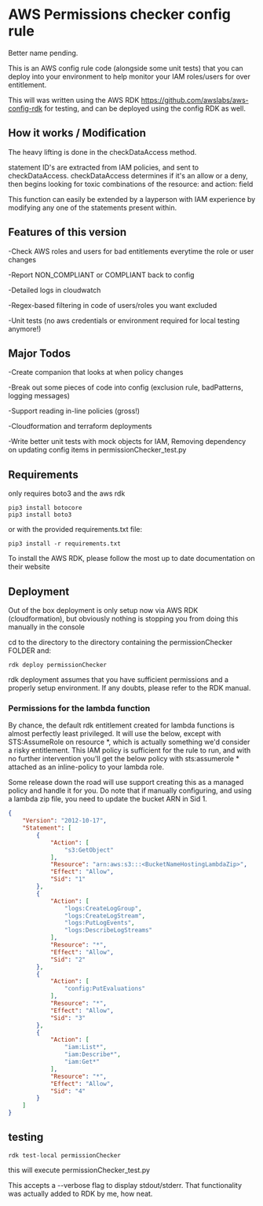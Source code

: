 # AWS Permissions checker config rule

Better name pending.

This is an AWS config rule code (alongside some unit tests) that you can deploy into your environment to help monitor your IAM roles/users for over entitlement.

This will was written using the AWS RDK <https://github.com/awslabs/aws-config-rdk> for testing, and can be deployed using the config RDK as well.

## How it works / Modification

The heavy lifting is done in the checkDataAccess method.

statement ID's are extracted from IAM policies, and sent to checkDataAccess. checkDataAccess determines if it's an allow or a deny, then begins looking for toxic combinations of the resource: and action: field

This function can easily be extended by a layperson with IAM experience by modifying any one of the statements present within.

## Features of this version

-Check AWS roles and users for bad entitlements everytime the role or user changes

-Report NON_COMPLIANT or COMPLIANT back to config

-Detailed logs in cloudwatch

-Regex-based filtering in code of users/roles you want excluded

-Unit tests (no aws credentials or environment required for local testing anymore!)

## Major Todos

-Create companion that looks at when policy changes

-Break out some pieces of code into config (exclusion rule, badPatterns, logging messages)

-Support reading in-line policies (gross!)

-Cloudformation and terraform deployments

-Write better unit tests with mock objects for IAM, Removing dependency on updating config items in permissionChecker_test.py

## Requirements

only requires boto3 and the aws rdk

```shell
pip3 install botocore
pip3 install boto3
```

or with the provided requirements.txt file:

```shell
pip3 install -r requirements.txt
```

To install the AWS RDK, please follow the most up to date documentation on their website

## Deployment

Out of the box deployment is only setup now via AWS RDK (cloudformation), but obviously nothing is stopping you from doing this manually in the console

cd to the directory to the directory containing the permissionChecker FOLDER and:

```shell
rdk deploy permissionChecker
```

rdk deployment assumes that you have sufficient permissions and a properly setup environment. If any doubts, please refer to the RDK manual.

### Permissions for the lambda function

By chance, the default rdk entitlement created for lambda functions is almost perfectly least privileged. It will use the below, except with STS:AssumeRole on resource *, which is actually something we'd consider a risky entitlement.
This IAM policy is sufficient for the rule to run, and with no further intervention you'll get the below policy with sts:assumerole * attached as an inline-policy to your lambda role.

Some release down the road will use support creating this as a managed policy and handle it for you. Do note that if manually configuring, and using a lambda zip file, you need to update the bucket ARN in Sid 1.

```json
{
    "Version": "2012-10-17",
    "Statement": [
        {
            "Action": [
                "s3:GetObject"
            ],
            "Resource": "arn:aws:s3:::<BucketNameHostingLambdaZip>",
            "Effect": "Allow",
            "Sid": "1"
        },
        {
            "Action": [
                "logs:CreateLogGroup",
                "logs:CreateLogStream",
                "logs:PutLogEvents",
                "logs:DescribeLogStreams"
            ],
            "Resource": "*",
            "Effect": "Allow",
            "Sid": "2"
        },
        {
            "Action": [
                "config:PutEvaluations"
            ],
            "Resource": "*",
            "Effect": "Allow",
            "Sid": "3"
        },
        {
            "Action": [
                "iam:List*",
                "iam:Describe*",
                "iam:Get*"
            ],
            "Resource": "*",
            "Effect": "Allow",
            "Sid": "4"
        }
    ]
}
```

## testing

```shell
rdk test-local permissionChecker
```

this will execute permissionChecker_test.py

This accepts a --verbose flag to display stdout/stderr. That functionality was actually added to RDK by me, how neat.
